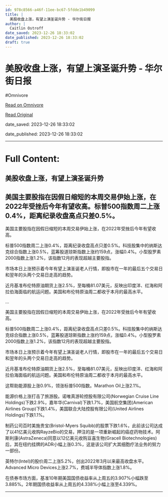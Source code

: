 ```yaml
---
id: 978c8566-a46f-11ee-bc67-5fdde1b49099
title: |
  美股收盘上涨，有望上演圣诞升势 - 华尔街日报
author: |
  Caitlin Ostroff
date_saved: 2023-12-26 18:33:02
date_published: 2023-12-26 18:33:02
draft: true
---
```


# 美股收盘上涨，有望上演圣诞升势 - 华尔街日报
#Omnivore

[Read on Omnivore](https://omnivore.app/me/-18ca982c3fa)

[Read Original](https://cn.wsj.com/amp/articles/%E7%BE%8E%E8%82%A1%E6%94%B6%E7%9B%98%E4%B8%8A%E6%B6%A8-%E6%9C%89%E6%9C%9B%E4%B8%8A%E6%BC%94%E5%9C%A3%E8%AF%9E%E8%80%81%E4%BA%BA%E8%A1%8C%E6%83%85-f6547f86)

date_saved: 2023-12-26 18:33:02

date_published: 2023-12-26 18:33:02

--- 

# Full Content: 

##  美股收盘上涨，有望上演圣诞升势

## 美国主要股指在因假日缩短的本周交易伊始上涨，在2022年受挫后今年有望收高。标普500指数周二上涨0.4%，距离纪录收盘高点只差0.5%。

美国主要股指在因假日缩短的本周交易伊始上涨，在2022年受挫后今年有望收高。

标普500指数周二上涨0.4%，距离纪录收盘高点只差0.5%。科技股集中的纳斯达克综合指数上涨0.5%，蓝筹股道琼斯指数上涨约159点，涨幅0.4%。小型股罗素2000指数上涨1.2%，该指数12月的表现超越主要股指。

市场本日上涨预示着今年有望上演圣诞老人行情，即股市在一年的最后五个交易日和翌年的头两个交易日走高的趋势。

近月基准布伦特原油期货上涨2.5%，至每桶81.07美元，反映出印度洋、红海和阿拉伯海面临的航运问题。美国和布伦特原油周二都收于本月的最高水平。

...

美国主要股指在因假日缩短的本周交易伊始上涨，在2022年受挫后今年有望收高。

标普500指数周二上涨0.4%，距离纪录收盘高点只差0.5%。科技股集中的纳斯达克综合指数上涨0.5%，蓝筹股道琼斯指数上涨约159点，涨幅0.4%。小型股罗素2000指数上涨1.2%，该指数12月的表现超越主要股指。

市场本日上涨预示着今年有望上演圣诞老人行情，即股市在一年的最后五个交易日和翌年的头两个交易日走高的趋势。

近月基准布伦特原油期货上涨2.5%，至每桶81.07美元，反映出印度洋、红海和阿拉伯海面临的航运问题。美国和布伦特原油周二都收于本月的最高水平。

这帮助能源股上涨0.9%，领涨标普500指数。Marathon Oil上涨2.1%。

能源价格上涨打击了旅游股。诺唯真游轮控股有限公司(Norwegian Cruise Line Holdings)下跌2.9%，嘉年华(Carnival)下跌1.7%，美国航空集团(American Airlines Group)下跌1.4%，美国联合大陆控股有限公司(United Airlines Holdings)下跌1.1%。

制药公司百时美施贵宝(Bristol-Myers Squibb)的股票下跌1.6%，此前该公司达成了以41亿美元收购RayzeBio的交易，押注的是一项重新崛起的癌症药物技术。阿斯利康(AstraZeneca)同意以12亿美元收购亘喜生物(Gracell Biotechnologies)后，其在纽约挂牌的ADR小幅上涨0.3%，这是该公司扩大其细胞疗法业务的努力一部份。

英特尔(Intel)的股价周二上涨5.2%，创出2022年3月以来最高收盘水平。Advanced Micro Devices上涨2.7%，费城半导体指数上涨1.8%。

在债券市场方面，基准10年期美国国债收益率从上周五的3.907%小幅跌至3.885%。2年期国债收益率从上周五的4.338%小幅上涨至4.339%。

---

